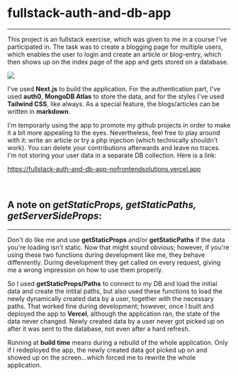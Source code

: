 # fullstack-auth-and-db-app

---

This project is an fullstack exercise, which was given to me in a course I've participated in. The task was to create a blogging page for multiple users, which enables the user to login and create an article or blog-entry, which then shows up on the index page of the app and gets stored on a database.

![](https://www.dropbox.com/s/zt7rg27knn9koeq/blogger-app.png?raw=1)

I've used **Next.js** to build the application. For the authentication part, I've used **auth0**, **MongoDB Atlas** to store the data, and for the styles I've used **Tailwind CSS**, like always. As a special feature, the blogs/articles can be written in **markdown**. 

I'm temporarly using the app to promote my github projects in order to make it a bit more appealing to the eyes. Nevertheless, feel free to play around with it: write an article or try a php injection (which technically shouldn't work). You can delete your contributions afterwards and leave no traces. I'm not storing your user data in a separate DB collection. Here is a link:

https://fullstack-auth-and-db-app-nofrontendsolutions.vercel.app

<br>

## A note on *_getStaticProps_, _getStaticPaths_, _getServerSideProps_*:
---

Don't do like me and use **getStaticProps** and/or **getStaticPaths** if the data you're loading isn't static. Now that might sound obvious; however, if you're using these two functions during development like me, they behave diffenrently. During development they get called on every request, giving me a wrong impression on how to use them properly. 

So I used **getStaticProps/Paths** to connect to my DB and load the initial data and create the intital paths, but also used these functions to load the newly dynamically created data by a user, together with the necessary paths. 
That worked fine during development; however, once I built and deployed the app to **Vercel**, although the application ran, the state of the data never changed. Newly created data by a user never got picked up on after it was sent to the database, not even after a hard refresh.

Running at **build time** means during a rebuild of the whole application. Only if I redeployed the app, the newly created data got picked up on and showed up on the screen...which forced me to rewrite the whole application.